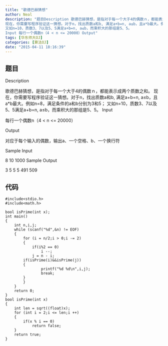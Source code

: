 ```yaml
---
title: "歌德巴赫猜想"
author: Neal
description: "题目Description 歌德巴赫猜想，是指对于每一个大于4的偶数ｎ，都能表示成两个质数之和。 
现在，你需要写程序验证这一猜想。对于n，找出质数a和b, 满足a+b=n, a≤b，且a*b最大。例如n=8，满足条件的a和b分别为3和5； 
又如n=10，质数3、7以及5、5满足a+b=n, a≤b，而乘积大的那组是5、5。 
Input 每行一个偶数n（4 < n <= 20000）Output"
tags: [华东师大OJ]
categories: [算法OJ]
date: "2015-04-11 18:16:39"
---
```

## 题目 ##
Description 

歌德巴赫猜想，是指对于每一个大于4的偶数ｎ，都能表示成两个质数之和。
现在，你需要写程序验证这一猜想。对于n，找出质数a和b, 满足a+b=n, a≤b，且a*b最大。例如n=8，满足条件的a和b分别为3和5；
又如n=10，质数3、7以及5、5满足a+b=n, a≤b，而乘积大的那组是5、5。
Input 

每行一个偶数n（4 < n <= 20000）

Output 

对应于每个输入的偶数，输出a、一个空格、b、一个换行符

Sample Input 

8
10
1000
Sample Output 

3 5
5 5
491 509

## 代码 ##

```
#include<stdio.h>
#include<math.h>
 
bool isPrime(int x); 
int main()
{
	int n,i,j;
	while (scanf("%d",&n) != EOF)
	{
		for (i = n/2;i > 0;i -= 2)
		{
			if(i%2 == 0)
				i --;
			j = n - i;
		if(isPrime(i)&&isPrime(j))
		{
				printf("%d %d\n",i,j);
				break;
		}
		}
	}
	return 0;
}
bool isPrime(int x)
{
	int len = sqrt((float)x);
	for (int i = 2;i <= len;i ++)
	{
		if(x % i == 0)
			return false;
	}
	return true;
}
```